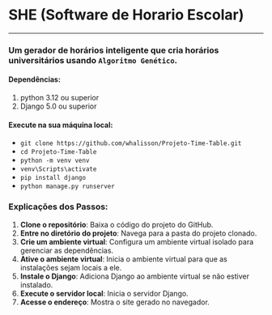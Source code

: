 # SHE (Software de Horario Escolar)
----------------------------------------------------------------------------------------------------------------------------
### Um gerador de horários inteligente que cria horários universitários usando  `Algoritmo Genético`.
  
 #### Dependências:
 1. python 3.12 ou superior
 2. Django 5.0 ou superior
 
#### Execute na sua máquina local:
* `git clone https://github.com/whalisson/Projeto-Time-Table.git`
* `cd Projeto-Time-Table`
* `python -m venv venv`
*  `venv\Scripts\activate`
* `pip install django`
* `python manage.py runserver`

### Explicações dos Passos:

1. **Clone o repositório**: Baixa o código do projeto do GitHub.
2. **Entre no diretório do projeto**: Navega para a pasta do projeto clonado.
3. **Crie um ambiente virtual**: Configura um ambiente virtual isolado para gerenciar as dependências.
4. **Ative o ambiente virtual**: Inicia o ambiente virtual para que as instalações sejam locais a ele.
5. **Instale o Django**: Adiciona Django ao ambiente virtual se não estiver instalado.
7. **Execute o servidor local**: Inicia o servidor Django.
8. **Acesse o endereço**: Mostra o site gerado no navegador.
